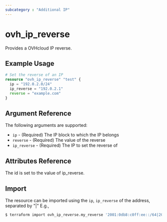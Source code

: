 ```yaml
---
subcategory : "Additional IP"
---
```


# ovh_ip_reverse

Provides a OVHcloud IP reverse.

## Example Usage

```terraform
# Set the reverse of an IP
resource "ovh_ip_reverse" "test" {
  ip = "192.0.2.0/24"
  ip_reverse = "192.0.2.1"
  reverse = "example.com"
}
```

## Argument Reference

The following arguments are supported:

* `ip` - (Required) The IP block to which the IP belongs
* `reverse` - (Required) The value of the reverse
* `ip_reverse` - (Required) The IP to set the reverse of

## Attributes Reference

The id is set to the value of ip_reverse.

## Import

The resource can be imported using the `ip`, `ip_reverse` of the address, separated by "|" E.g.,

```bash
$ terraform import ovh_ip_reverse.my_reverse '2001:0db8:c0ff:ee::/64|2001:0db8:c0ff:ee::42'
```
